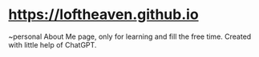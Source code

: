 # https://loftheaven.github.io
~personal About Me page, only for learning and fill the free time. 
Created with little help of ChatGPT.
